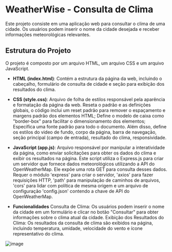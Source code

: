 # WeatherWise - Consulta de Clima

Este projeto consiste em uma aplicação web para consultar o clima de uma cidade. Os usuários podem inserir o nome da cidade desejada e receber informações meteorológicas relevantes.

## Estrutura do Projeto

O projeto é composto por um arquivo HTML, um arquivo CSS e um arquivo JavaScript.

- **HTML (index.html)**: Contém a estrutura da página da web, incluindo o cabeçalho, formulário de consulta de cidade e seção para exibição dos resultados do clima.

- **CSS (style.css)**: Arquivo de folha de estilos responsável pela aparência e formatação da página da web. Reseta o padrão e as definições globais, o código inclui um reset padrão para remover o espaçamento e margens padrão dos elementos HTML; Define o modelo de caixa como "border-box" para facilitar o dimensionamento dos elementos; Especifica uma fonte padrão para todo o documento. Além disso, define os estilos do video de fundo, corpo da página, barra de navegação, seção principal (campo de entrada), resultado do clima, responsividade.

- **JavaScript (app.js)**: Arquivo responsável por manipular a interatividade da página, como enviar solicitações para obter os dados do clima e exibir os resultados na página.
   Este script utiliza o Express.js para criar um servidor que fornece dados meteorológicos utilizando a API do OpenWeatherMap. Ele expõe uma rota GET para consulta desses dados.
   Requer o módulo 'express' para criar o servidor, 'axios' para fazer requisições HTTP, 'path' para manipulação de caminhos de arquivos, 'cors' para lidar com política de mesma origem e
   um arquivo de configuração 'config.json' contendo a chave de API do OpenWeatherMap.

- **Funcionalidades**
Consulta de Clima: Os usuários podem inserir o nome da cidade em um formulário e clicar no botão "Consultar" para obter informações sobre o clima atual da cidade.
Exibição dos Resultados do Clima: Os resultados da consulta de clima são exibidos na página, incluindo temperatura, umidade, velocidade do vento e ícone representativo do clima.

![image](https://github.com/carolteixeir4/API_clima_tempo/assets/146020001/fb98e05d-1ca3-4c51-9982-49da49484525)
